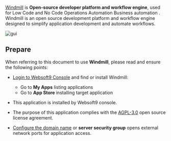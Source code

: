 [Windmill](https://www.windmill.dev) is **Open-source developer platform and workflow engine**, used for Low Code and No Code Operations Automation Business automation . Windmill is an open source development platform and workflow engine designed to simplify application development and automate workflows.


![gui](https://libs.websoft9.com/Websoft9/DocsPicture/zh/windmill/windmill-gui-websoft9.png)


## Prepare

When referring to this document to use **Windmill**, please read and ensure the following points:

- [Login to Websoft9 Console](./login-console) and find or install Windmill:
  - Go to **My Apps** listing applications 
  - Go to **App Store** installing target application

- This application is installed by Websoft9 console.


- The purpose of this application complies with the [AGPL-3.0](https://opensource.org/licenses/AGPL-3.0) open source license agreement.


- [Configure the domain name](./domain-set) or **server security group** opens external network ports for application access.